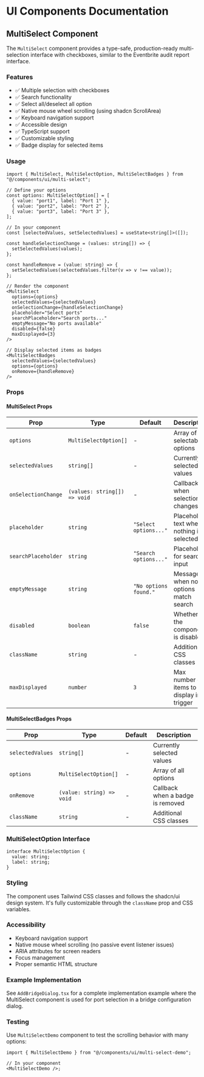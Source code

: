 # UI Components Documentation

## MultiSelect Component

The `MultiSelect` component provides a type-safe, production-ready multi-selection interface with checkboxes, similar to the Eventbrite audit report interface.

### Features

- ✅ Multiple selection with checkboxes
- ✅ Search functionality
- ✅ Select all/deselect all option
- ✅ Native mouse wheel scrolling (using shadcn ScrollArea)
- ✅ Keyboard navigation support
- ✅ Accessible design
- ✅ TypeScript support
- ✅ Customizable styling
- ✅ Badge display for selected items

### Usage

```tsx
import { MultiSelect, MultiSelectOption, MultiSelectBadges } from "@/components/ui/multi-select";

// Define your options
const options: MultiSelectOption[] = [
  { value: "port1", label: "Port 1" },
  { value: "port2", label: "Port 2" },
  { value: "port3", label: "Port 3" },
];

// In your component
const [selectedValues, setSelectedValues] = useState<string[]>([]);

const handleSelectionChange = (values: string[]) => {
  setSelectedValues(values);
};

const handleRemove = (value: string) => {
  setSelectedValues(selectedValues.filter(v => v !== value));
};

// Render the component
<MultiSelect
  options={options}
  selectedValues={selectedValues}
  onSelectionChange={handleSelectionChange}
  placeholder="Select ports"
  searchPlaceholder="Search ports..."
  emptyMessage="No ports available"
  disabled={false}
  maxDisplayed={3}
/>

// Display selected items as badges
<MultiSelectBadges
  selectedValues={selectedValues}
  options={options}
  onRemove={handleRemove}
/>
```

### Props

#### MultiSelect Props

| Prop                | Type                         | Default               | Description                               |
| ------------------- | ---------------------------- | --------------------- | ----------------------------------------- |
| `options`           | `MultiSelectOption[]`        | -                     | Array of selectable options               |
| `selectedValues`    | `string[]`                   | -                     | Currently selected values                 |
| `onSelectionChange` | `(values: string[]) => void` | -                     | Callback when selection changes           |
| `placeholder`       | `string`                     | `"Select options..."` | Placeholder text when nothing is selected |
| `searchPlaceholder` | `string`                     | `"Search options..."` | Placeholder for search input              |
| `emptyMessage`      | `string`                     | `"No options found."` | Message when no options match search      |
| `disabled`          | `boolean`                    | `false`               | Whether the component is disabled         |
| `className`         | `string`                     | -                     | Additional CSS classes                    |
| `maxDisplayed`      | `number`                     | `3`                   | Max number of items to display in trigger |

#### MultiSelectBadges Props

| Prop             | Type                      | Default | Description                      |
| ---------------- | ------------------------- | ------- | -------------------------------- |
| `selectedValues` | `string[]`                | -       | Currently selected values        |
| `options`        | `MultiSelectOption[]`     | -       | Array of all options             |
| `onRemove`       | `(value: string) => void` | -       | Callback when a badge is removed |
| `className`      | `string`                  | -       | Additional CSS classes           |

### MultiSelectOption Interface

```tsx
interface MultiSelectOption {
  value: string;
  label: string;
}
```

### Styling

The component uses Tailwind CSS classes and follows the shadcn/ui design system. It's fully customizable through the `className` prop and CSS variables.

### Accessibility

- Keyboard navigation support
- Native mouse wheel scrolling (no passive event listener issues)
- ARIA attributes for screen readers
- Focus management
- Proper semantic HTML structure

### Example Implementation

See `AddBridgeDialog.tsx` for a complete implementation example where the MultiSelect component is used for port selection in a bridge configuration dialog.

### Testing

Use `MultiSelectDemo` component to test the scrolling behavior with many options:

```tsx
import { MultiSelectDemo } from "@/components/ui/multi-select-demo";

// In your component
<MultiSelectDemo />;
```
